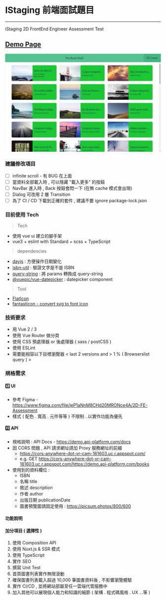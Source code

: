 # IStaging 前端面試題目

---

iStaging 2D FrontEnd Engineer Assessment Test

## [Demo Page](https://andrew781026.github.io/istaging-interview/)

[![screenshot](./docs/screenshot.png)](https://andrew781026.github.io/istaging-interview/)

### 建議修改項目

- [ ] infinite scroll - 有 BUG 在上面
- [ ] 當資料全部載入時 , 可以隱藏 "載入更多" 的按鈕
- [ ] NavBar 進入時 , Back 按鈕會閃一下 (在無 cache 模式會出現)
- [ ] Dialog 可改用 2 層 Transition 
- [ ] 為了 CI / CD 下載到正確的套件 , 建議不要 ignore package-lock.json

### 目前使用 Tech

> Tech

- 使用 vue ui 建立的腳手架
- vue3 + eslint with Standard + scss + TypeScript

> dependencies

- [dayjs](https://day.js.org/) : 方便操作日期變化
- [isbn-util](https://www.npmjs.com/package/isbn-util) : 驗證文字是不是 ISBN
- [query-string](https://www.npmjs.com/package/query-string) : 將 params 轉換成 query-string
- [@vuepic/vue-datepicker](https://vue3datepicker.com/) : datepicker component

> Tool

- [FlatIcon](https://www.flaticon.com/)
- [fantasticon - convert svg to font icon](https://github.com/tancredi/fantasticon#readme)

### 技術要求

- 用 Vue 2 / 3
- 使用 Vue Router 做分頁
- 使用 CSS 預處理器 or 後處理器 ( sass / postCSS )
- 使用 ESLint
- 需要能相容以下目標瀏覽器 < last 2 versions and > 1 % ( Browserslist query ) >

### 規格需求

#### 1️⃣ UI

- 參考 Figma - https://www.figma.com/file/jeP1aNnM8CHd20MRONce4A/2D-FE-Assessment
- 樣式 ( 配色 . 寬高 . 元件等等 ) 不限制 . 以實作功能為優先

#### 2️⃣ API

- 規格說明 : API Docs - https://demo.api-platform.com/docs
- 因 CORS 問題 , API 請求網址請加 Proxy 服務網址的前綴
    - https://cors-anywhere-dot-vr-cam-161603.uc.r.appspot.com/
    - e.g. GET https://cors-anywhere-dot-vr-cam-161603.uc.r.appspot.com/https://demo.api-platform.com/books
- 使用到的資料欄位 :
    - ISBN
    - 名稱 title
    - 敘述 description
    - 作者 author
    - 出版日期 publicationDate
    - 圖書預覽圖請固定使用 : https://picsum.photos/800/600

#### 功能說明

#### 加分項目 ( 選擇性 )

1. 使用 Composition API
2. 使用 Nuxt.js & SSR 模式
3. 使用 TypeScript
4. 實作 SEO
5. 撰寫 Unit Test
6. 首頁圖書列表實作無限滾動
7. 確保圖書列表載入超過 10,000 筆圖書資料後 , 不影響瀏覽體驗
8. 實作 CI/CD , 並將網站部屬至任一雲端代管服務中
9. 加入其他可以展現個人能力和知識的細節 ( 架構 . 程式碼風格 . UX ...等 )
